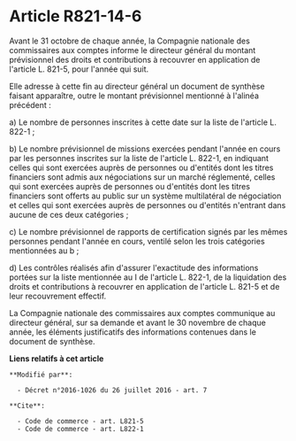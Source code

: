 # Article R821-14-6

Avant le 31 octobre de chaque année, la Compagnie nationale des commissaires aux comptes informe le directeur général du
montant prévisionnel des droits et contributions à recouvrer en application de l'article L. 821-5, pour l'année qui suit. 

Elle adresse à cette fin au directeur général un document de synthèse faisant apparaître, outre le montant prévisionnel
mentionné à l'alinéa précédent : 

a) Le nombre de personnes inscrites à cette date sur la liste de l'article L. 822-1 ; 

b) Le nombre prévisionnel de missions exercées pendant l'année en cours par les personnes inscrites sur la liste de l'article
L. 822-1, en indiquant celles qui sont exercées auprès de personnes ou d'entités dont les titres financiers sont admis aux
négociations sur un marché réglementé, celles qui sont exercées auprès de personnes ou d'entités dont les titres financiers
sont offerts au public sur un système multilatéral de négociation et celles qui sont exercées auprès de personnes ou
d'entités n'entrant dans aucune de ces deux catégories ; 

c) Le nombre prévisionnel de rapports de certification signés par les mêmes personnes pendant l'année en cours, ventilé selon
les trois catégories mentionnées au b ; 

d) Les contrôles réalisés afin d'assurer l'exactitude des informations portées sur la liste mentionnée au I de l'article L.
822-1, de la liquidation des droits et contributions à recouvrer en application de l'article L. 821-5 et de leur recouvrement
effectif. 

La Compagnie nationale des commissaires aux comptes communique au directeur général, sur sa demande et avant le 30 novembre
de chaque année, les éléments justificatifs des informations contenues dans le document de synthèse.

**Liens relatifs à cet article**

	**Modifié par**:

	  - Décret n°2016-1026 du 26 juillet 2016 - art. 7

	**Cite**:

	  - Code de commerce - art. L821-5
	  - Code de commerce - art. L822-1
